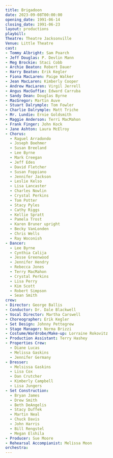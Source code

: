 ```yaml
---
title: Brigadoon
date: 2023-09-08T00:00:00
opening_date: 1991-06-14
closing_date: 1991-06-23
layout: productions
playbill:
Theatre: Theatre Jacksonville
Venue: Little Theatre
cast:
- Tommy Albright: Sam Poarch
- Jeff Douglas: P. Devlin Mann
- Meg Brockie: Staci Cobb
- Archie Beaton: Robert Dauer
- Harry Beaton: Erik Kegler
- Fiona MacLaren: Paige Walker
- Jean MacLaren: Kimberly Cooper
- Andrew MacLaren: Virgil Jerrell
- Angus MacGuffie: Edward Carruba
- Sandy Dean: Douglas Byrne
- MacGregor: Martin Auve
- Stuart Dalrymple: Tom Fowler
- Charlie Dalrymple: Matt Triche
- Mr. Lundie: Ernie Goldsmith
- Maggie Anderson: Terri MacMahon
- Frank Finger: John Kock
- Jane Ashton: Laura McElroy
- Chorus:
  - Raguel Arradondo
  - Joseph Boehmer
  - Susan Breeland
  - Lee Byrne
  - Mark Creegan
  - Jeff Edes
  - David Fletcher
  - Susan Foppiano
  - Jennifer Jackson
  - Leslie Kelso
  - Lisa Lancaster
  - Charles Nowlin
  - Crystal Perkins
  - Tom Potter
  - Stacy Pyles
  - Cathy Riggs
  - Kellie Spratt
  - Pamela Trost
  - Karen Bruner upright
  - Becky VanLonden
  - Chris Wells
  - Ray Woconish
- Dancer:
  - Lee Byrne
  - Cynthia Calija
  - Jesse Greenwood
  - Jennifer Hendry
  - Rebecca Jones
  - Terry MacMahon
  - Crystal Perkins
  - Lisa Perry
  - Kim Scott
  - Robert Simpson
  - Sean Smith
crew:
- Director: George Ballis
- Conductor: Dr. Dale Blackwell
- Vocal Director: Martha Carswell
- Choreographer: Erik Kegler
- Set Design: Johnny Pettegrew
- Stage Manager: Norma Brizzi
- Costume/Wardrobe/Make-up: Lorraine Rokovitz
- Production Assistant: Terry Hashey
- Properties Crew:
  - Diane Lucas
  - Melissa Gaskins
  - Jennifer Germany
- Dresser:
  - Melsissa Gaskins
  - Lisa Cox
  - Dan Crutcher
  - Kimberly Campbell
  - Lisa Jungers
- Set Construction:
  - Bryan James
  - Drew Smith
  - Beth DeAngelis
  - Stacy Duffek
  - Martin Neal
  - Chuck Davis
  - John Harris
  - Bill Rengstel
  - Megan Elshila
- Producer: Sue Moore
- Rehearsal Accompianist: Melissa Moon
orchestra:
---
```

